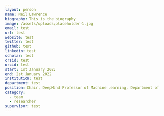 ```yaml
---
layout: person
name: Neil Lawrence
biography: This is the biography
image: /assets/uploads/placeholder-1.jpg
email: test
url: test
website: test
twitter: test
github: test
linkedin: test
scholar: test
crsid: test
orcid: test
start: 1st January 2022
end: 2st January 2022
institution: test
department: test
position: Chair, DeepMind Professor of Machine Learning, Department of Computer Science
category:
  - team
  - researcher
supervisor: test
---
```

